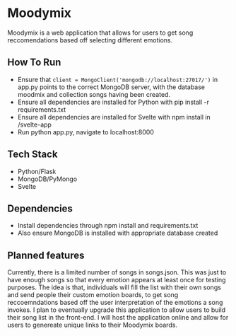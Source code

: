 # Moodymix
Moodymix is a web application that allows for users to get song reccomendations based off selecting different emotions.

## How To Run
- Ensure that ```client = MongoClient('mongodb://localhost:27017/')``` in app.py points to the correct MongoDB server, with the database moodmix and collection songs having been created.
- Ensure all dependencies are installed for Python with pip install -r requirements.txt
- Ensure all dependencies are installed for Svelte with npm install in /svelte-app
- Run python app.py, navigate to localhost:8000

## Tech Stack
- Python/Flask
- MongoDB/PyMongo
- Svelte

## Dependencies
- Install dependencies through npm install and requirements.txt
- Also ensure MongoDB is installed with appropriate database created

## Planned features
Currently, there is a limited number of songs in songs.json. This was just to have enough songs so that every emotion appears at least once for testing purposes. The idea is that, individuals will fill the list with their own songs and send people their custom emotion boards, to get song reccoemndations based off the user interpretation of the emotions a song invokes. I plan to eventually upgrade this application to allow users to build their song list in the front-end. I will host the application online and allow for users to genereate unique links to their Moodymix boards. 

